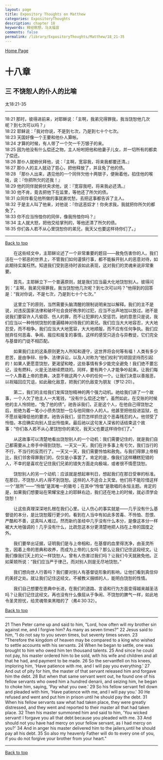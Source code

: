 ```yaml
---
layout: page
title: Expository Thoughts on Matthew
categories: ExpositoryThoughts
description: chapter 18
keywords: 释经默想，马太福音
comments: false
permalink: /library/ExpositoryThoughts/Matthew/18_21-35
---
```

[ Home Page ]({{site.baseurl}}/index) <br>

<a name="0"></a>
# 十八章 

## 三 不饶恕人的仆人的比喻

太18:21-35

***

18:21 那时，彼得进前来，对耶稣说：「主啊，我弟兄得罪我，我当饶恕他几次呢？到七次可以吗？」<br>
18:22 耶稣说：「我对你说，不是到七次，乃是到七十个七次。<br>
18:23 天国好像一个王要和他仆人算帐。<br>
18:24 才算的时候，有人带了一个欠一千万银子的来。<br>
18:25 因为他没有什么偿还之物，主人吩咐把他和他妻子儿女，并一切所有的都卖了偿还。<br>
18:26 那仆人就俯伏拜他，说：『主啊，宽容我，将来我都要还清。』<br>
18:27 那仆人的主人就动了慈心，把他释放了，并且免了他的债。<br>
18:28 「那仆人出来，遇见他的一个同伴欠他十两银子，便揪着他，掐住他的喉咙，说：『你把所欠的还我！』<br>
18:29 他的同伴就俯伏央求他，说：『宽容我吧，将来我必还清。』<br>
18:30 他不肯，竟去把他下在监里，等他还了所欠的债。<br>
18:31 众同伴看见他所做的事就甚忧愁，去把这事都告诉了主人。<br>
18:32 于是主人叫了他来，对他说：『你这恶奴才！你央求我，我就把你所欠的都免了，<br>
18:33 你不应当怜恤你的同伴，像我怜恤你吗？』<br>
18:34 主人就大怒，把他交给掌刑的，等他还清了所欠的债。<br>
18:35 你们各人若不从心里饶恕你的弟兄，我天父也要这样待你们了。」<br>

***

[Back to top](#0)

&emsp;&emsp;在这些经文中，主耶稣论述了一个非常重要的题目——赦免伤害你的人。我们活在一个邪恶的世界上，不管我们如何谨慎行事，都不能躲开别人的恶意对待，如此期待实属枉然。知道我们受到恶待时该如此表现，这对我们的灵魂来说非常重要。

&emsp;&emsp;首先，主耶稣立下一个普遍原则，就是我们应当最大化地饶恕别人。彼得问到：“主啊，我弟兄得罪我，我当饶恕他几次呢？到七次可以吗？”他得到的回答是：“我对你说，不是七次，乃是到七十个七次。”

&emsp;&emsp;这里立下的原则，当然需要头脑清醒的限制说明来加以解释。我们的主不是说，对违反国家法律和破坏社会良好秩序的过犯，应当不出声地加以放过。祂不是说我们要容许人凡偷窃、伤人的罪，而不让犯罪的人受惩罚。祂的意思只是说，我们应当以一种怜悯饶恕的普遍精神对待我们的弟兄。我们应当大大地容忍，大大地忍受，而不相争。我们应当大大地宽容，大大地顺服，而不应有任何争执。我们应抛弃任何恶毒、争闹、报应和报复的事情。这样的感受只适合与异教徒，它们完全与基督的门徒不相匹配。

&emsp;&emsp;如果我们主的这条原则更为人所知和遵守，这世界将会何等有福！人类有多少悲苦，是由争辩、纷争、法律诉讼，以及人对称为“他们权利”的顽固坚持而引起的！如果人更愿意饶恕，更渴望和睦，这些事情有多少能完全避免！我们绝不要忘记，没有燃料，火是无法继续燃烧的。同样，要有两个人才能争吵起来。让我们每一个人靠着上帝的恩典，决意不做这两个人中的任何一个。让我们决意以善报恶，以祝福回应咒诅，如此融化敌意，把我们的仇敌变为朋友（罗12:20）。

&emsp;&emsp;第二，我们的主给我们发挥饶恕精神的两个强力动机。祂给我们讲了一个故事，一个人欠了他主人一大笔钱，“没有什么偿还之物”。虽然如此，在交账的时候他的主人怜悯他，“免了他的债”。祂告诉我们，正是这个人，在他自己得饶恕之后，拒绝为着一笔小小债务饶恕一位与他同做仆人的人。他甚至把他投进监狱，也不愿丝毫降低他的要求。祂告诉我们，惩罚怎样抓住这个恶毒残忍的人。他领受了怜恤，本应确实向别人显出怜恤来。最后祂以这句发人深省的话结束这个故事：“你们各人若不从心里饶恕你的弟兄，我天父也要这样待你们了。”

&emsp;&emsp;从这故事可以清楚地看出饶恕别人的一个动机：我们需要记住的，就是我们自己都需要从上帝手中得到饶恕。一天又一天，我们在许多事上有亏欠，我们当行的不行，不当行的反而行了。一天又一天，我们需要怜恤和赦免。与我们得罪上帝相比，我们邻舍得罪我们的，仅仅是小事罢了。肯定的是，像我们这样糟糕犯错的人，不幸的是喜欢在记住我们兄弟的错失方面走向极端，或者很不情愿饶恕。

&emsp;&emsp;饶恕别人的另一个动机：应该就是想起审判日，想起我们在那日受审的标准。在那日，不饶恕人的人得不到饶恕。这样的人不适合上天堂。他们将不能珍惜这样一个“居所”——“怜恤”是其唯一的徽号；在其中“怜恤”是歌唱的永恒主题。肯定的是，如果我们想要站在荣耀宝座上的耶稣右边，我们还在地上的时候，就必须学会饶恕！

&emsp;&emsp;让这些真理深深地扎根在我们心里。让人伤心的事实就是——几乎没有什么基督徒的本分，是比饶恕履行更少的。看到在人当中有如此多苦毒、不怜恤、怨恨、严酷和不善，这真叫人难过。然而新约圣经中几乎没有什么本分，是像这本分一样被大大地强调的！几乎没有什么，比疏忽这本分更清楚地把人挡在上帝的国度之外。

&emsp;&emsp;我们要举出证据，证明我们是与上帝相和，在基督的血里得洗净，由圣灵所生，因着上帝的恩典和收养，而成为上帝的儿女吗？那么让我们记住这段经文。让我们像我们天上的父一样饶恕人。曾有人伤害过我们吗？让我们今天就赦免他。正如莱顿所说：“我们应当严于律己，而对别人则是无尽地饶恕。”

&emsp;&emsp;我们想向世人行善吗？我们要对别人有基督徒形象的影响，让他们看到真信仰的美好之处。就让我们记住这经文。不被教义捆绑的人，能明白饶恕的性情。

&emsp;&emsp;我们自己想要在恩典中长进，在我们的道路、言语和行为方面变得越来越圣洁吗？让我们记住这经文。再也没有什么像屈从于争闹、不饶恕的脾气一样，如此地令圣灵担忧，给灵魂带来黑暗的了（弗4:30:32）。

[Back to top](#0)

***

21 Then Peter came up and said to him, "Lord, how often will my brother sin against me, and I forgive him? As many as seven times?" 22 Jesus said to him, "I do not say to you seven times, but seventy times seven. 23 "Therefore the kingdom of heaven may be compared to a king who wished to settle accounts with his servants. 24 When he began to settle, one was brought to him who owed him ten thousand talents. 25 And since he could not pay, his master ordered him to be sold, with his wife and children and all that he had, and payment to be made. 26 So the servantfell on his knees, imploring him, 'Have patience with me, and I will pay you everything.' 27 And out of pity for him, the master of that servant released him and forgave him the debt. 28 But when that same servant went out, he found one of his fellow servants who owed him a hundred denarii, and seizing him, he began to choke him, saying, 'Pay what you owe.' 29 So his fellow servant fell down and pleaded with him, 'Have patience with me, and I will pay you.' 30 He refused and went and put him in prison until he should pay the debt. 31 When his fellow servants saw what had taken place, they were greatly distressed, and they went and reported to their master all that had taken place. 32 Then his master summoned him and said to him, 'You wicked servant! I forgave you all that debt because you pleaded with me. 33 And should not you have had mercy on your fellow servant, as I had mercy on you?' 34 And in anger his master delivered him to the jailers,until he should pay all his debt. 35 So also my heavenly Father will do to every one of you, if you do not forgive your brother from your heart."

***

[Back to top](#0)
